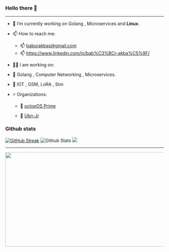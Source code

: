 
### Hello there 👋 

---


- 🔭 I’m currently working on Golang , Microservices and <b>Linux</b>.
- 📫 How to reach me: 
  - 📫 baburakbas@gmail.com
  - 📫 https://www.linkedin.com/in/bab%C3%BCr-akba%C5%9F/
  
- 👨‍💻 I am working on:
- 📌 Golang , Computer Networking , Microservices.
- 📌 IOT , GSM, LoRA , Stm
  

- ⚡ Organizations:
  - 📌 [octopOS Prime](https://github.com/octoposprime)

  - 📌 [Ubn-Jr](https://github.com/Ubn-Jr)
    

<!-- <div align="center"> -->
### Github stats

[![GitHub Streak](https://github-readme-streak-stats.herokuapp.com?user=baburakbas&border_radius=8&mode=weekly&card_width=500)](https://git.io/streak-stats)
![Github Stats](https://github-readme-stats.vercel.app/api?username=baburakbas&show_icons=true&theme=default&hide_border=false&locale=en)
![](https://github-profile-summary-cards.vercel.app/api/cards/profile-details?username=baburakbas&theme=github)


---

</h1>
<div align="center">
  <img src="https://media.giphy.com/media/l0HlNaQ6gWfllcjDO/giphy.gif" width="600" height="300"/>
</div>

  
  
  

